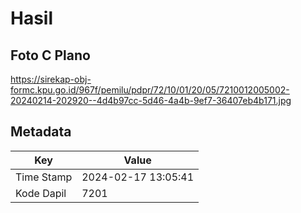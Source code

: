 # Hasil

## Foto C Plano

https://sirekap-obj-formc.kpu.go.id/967f/pemilu/pdpr/72/10/01/20/05/7210012005002-20240214-202920--4d4b97cc-5d46-4a4b-9ef7-36407eb4b171.jpg


## Metadata

| Key        | Value               |
| ---------- | ------------------- |
| Time Stamp | 2024-02-17 13:05:41 |
| Kode Dapil | 7201                |



